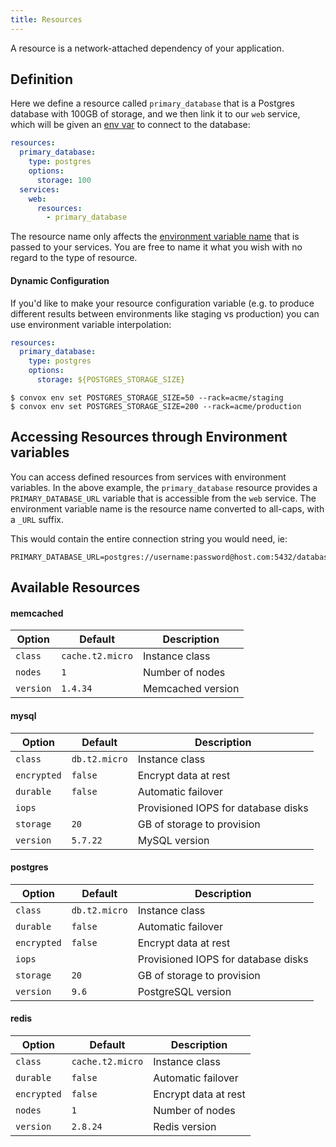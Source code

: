 ```yaml
---
title: Resources
---
```


A resource is a network-attached dependency of your application.

## Definition

Here we define a resource called `primary_database` that is a Postgres database with 100GB of storage, and we then link it to our `web` service, which will be given an [env var](#accessing-resources-through-environment-variables) to connect to the database:

```yaml
resources:
  primary_database:
    type: postgres
    options:
      storage: 100
  services:
    web:
      resources:
        - primary_database
```

The resource name only affects the [environment variable name](#accessing-resources-through-environment-variables) that is passed to your services.  You are free to name it what you wish with no regard to the type of resource.

#### Dynamic Configuration

If you'd like to make your resource configuration variable (e.g. to produce different results between environments like staging vs production) you can use environment variable interpolation:

```yaml
resources:
  primary_database:
    type: postgres
    options:
      storage: ${POSTGRES_STORAGE_SIZE}
```

```
$ convox env set POSTGRES_STORAGE_SIZE=50 --rack=acme/staging
$ convox env set POSTGRES_STORAGE_SIZE=200 --rack=acme/production
```

## Accessing Resources through Environment variables

You can access defined resources from services with environment variables.
In the above example, the `primary_database` resource provides a `PRIMARY_DATABASE_URL` variable that is accessible from the `web` service.
The environment variable name is the resource name converted to all-caps, with a `_URL` suffix.

This would contain the entire connection string you would need, ie:

```
PRIMARY_DATABASE_URL=postgres://username:password@host.com:5432/databaseName
```


## Available Resources

#### memcached

| Option    | Default          | Description       |
|-----------|------------------|-------------------|
| `class`   | `cache.t2.micro` | Instance class    |
| `nodes`   | `1`              | Number of nodes   |
| `version` | `1.4.34`         | Memcached version |

#### mysql

| Option      | Default          | Description                             |
|-------------|------------------|-----------------------------------------|
| `class`     | `db.t2.micro`    | Instance class                          |
| `encrypted` | `false`          | Encrypt data at rest                    |
| `durable`   | `false`          | Automatic failover                      |
| `iops`      |                  | Provisioned IOPS for database disks     |
| `storage`   | `20`             | GB of storage to provision              |
| `version`   | `5.7.22`         | MySQL version                           |

#### postgres

| Option      | Default          | Description                             |
|-------------|------------------|-----------------------------------------|
| `class`     | `db.t2.micro`    | Instance class                          |
| `durable`   | `false`          | Automatic failover                      |
| `encrypted` | `false`          | Encrypt data at rest                    |
| `iops`      |                  | Provisioned IOPS for database disks     |
| `storage`   | `20`             | GB of storage to provision              |
| `version`   | `9.6`            | PostgreSQL version                      |

#### redis

| Option      | Default          | Description          |
|-------------|------------------|----------------------|
| `class`     | `cache.t2.micro` | Instance class       |
| `durable`   | `false`          | Automatic failover   |
| `encrypted` | `false`          | Encrypt data at rest |
| `nodes`     | `1`              | Number of nodes      |
| `version`   | `2.8.24`         | Redis version        |

